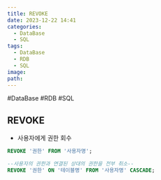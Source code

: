 ```yaml
---
title: REVOKE
date: 2023-12-22 14:41
categories:
  - DataBase
  - SQL
tags:
  - DataBase
  - RDB
  - SQL
image: 
path:
---
```

#DataBase #RDB #SQL 

## REVOKE
+ 사용자에게 권한 회수

```sql
REVOKE '권한' FROM '사용자명';

--사용자의 권한과 연결된 상대의 권한을 전부 취소--
REVOKE '권한' ON '테이블명' FROM '사용자명' CASCADE; 
```